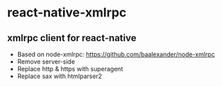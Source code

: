 # react-native-xmlrpc
xmlrpc client for react-native
---

* Based on node-xmlrpc: https://github.com/baalexander/node-xmlrpc
* Remove server-side
* Replace http & https with superagent
* Replace sax with htmlparser2
